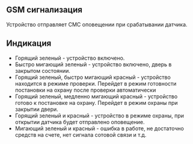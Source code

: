 ## GSM сигнализация

Устройство отправляет СМС оповещении при срабатывании датчика.

## Индикация

- Горящий зеленый - устройство включено.
- Быстро мигающий зеленый - устройство включено, дверь в закрытом состоянии.
- Горящий зеленый, быстро мигающий красный - устройство находится в режиме проверки. Перейдет в режим готовности постановки на охрану после проверки автоматически
- Горящий зеленый, медленно мигающий красный - устройство готово к постановке на охрану. Перейдет в режим охраны при закрытии двери.
- Горящий зеленый и красный - устройство в режиме охраны, при открытии датчика будет отправлено оповещение.
- Мигающий зеленый и красный - ошибка в работе, не достаточно средств на счете, нет сигнала сотовой связи и т.д.
